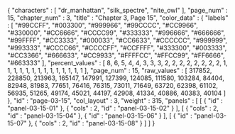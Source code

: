 {
  "characters" : [
    "dr_manhattan",
    "silk_spectre",
    "nite_owl"
  ],
  "page_num" : 15,
  "chapter_num" : 3,
  "title" : "Chapter 3, Page 15",
  "color_data" : {
    "labels" : [
      "#99CCFF",
      "#003300",
      "#999966",
      "#99CCCC",
      "#CC9966",
      "#330000",
      "#CC6666",
      "#CCCC99",
      "#333333",
      "#996666",
      "#666666",
      "#99FFFF",
      "#CC3333",
      "#000033",
      "#CC6633",
      "#CCCCCC",
      "#999999",
      "#993333",
      "#CCCC66",
      "#CCCCFF",
      "#CCFFFF",
      "#333300",
      "#003333",
      "#CC3366",
      "#666633",
      "#CC9933",
      "#FFFFCC",
      "#FFCC99",
      "#FF6666",
      "#663333"
    ],
    "percent_values" : [
      8,
      6,
      5,
      4,
      4,
      3,
      3,
      3,
      2,
      2,
      2,
      2,
      2,
      2,
      2,
      2,
      1,
      1,
      1,
      1,
      1,
      1,
      1,
      1,
      1,
      1,
      1,
      1,
      1,
      1
    ],
    "page_num" : 15,
    "raw_values" : [
      317852,
      228850,
      213963,
      165147,
      147991,
      127399,
      124085,
      111580,
      103284,
      84404,
      82948,
      81983,
      77651,
      76416,
      76315,
      73011,
      71649,
      63720,
      62398,
      61102,
      56935,
      51265,
      49174,
      45021,
      44197,
      42908,
      41334,
      40886,
      40383,
      40104
    ]
  },
  "id" : "page-03-15",
  "col_layout" : 3,
  "weight" : 315,
  "panels" : [
    [
      {
        "id" : "panel-03-15-01"
      },
      {
        "cols" : 2,
        "id" : "panel-03-15-02"
      }
    ],
    [
      {
        "cols" : 2,
        "id" : "panel-03-15-04"
      },
      {
        "id" : "panel-03-15-06"
      }
    ],
    [
      {
        "id" : "panel-03-15-07"
      },
      {
        "cols" : 2,
        "id" : "panel-03-15-08"
      }
    ]
  ]
}
